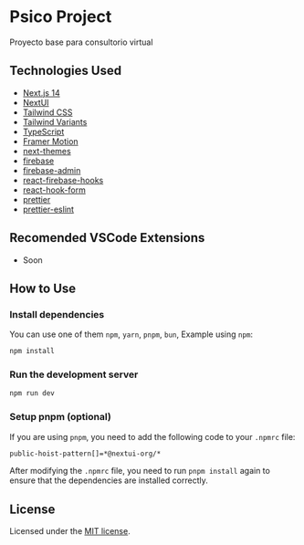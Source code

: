 # Psico Project

Proyecto base para consultorio virtual



## Technologies Used

- [Next.js 14](https://nextjs.org/docs/getting-started)
- [NextUI](https://nextui.org)
- [Tailwind CSS](https://tailwindcss.com)
- [Tailwind Variants](https://tailwind-variants.org)
- [TypeScript](https://www.typescriptlang.org)
- [Framer Motion](https://www.framer.com/motion)
- [next-themes](https://github.com/pacocoursey/next-themes)
- [firebase](https://firebase.google.com/?hl=es)
- [firebase-admin](https://firebase.google.com/docs/admin/setup?hl=es-419)
- [react-firebase-hooks](https://github.com/csfrequency/react-firebase-hooks)
- [react-hook-form](https://react-hook-form.com/)
- [prettier](https://prettier.io/)
- [prettier-eslint](https://prettier.io/docs/en/integrating-with-linters.html)


## Recomended VSCode Extensions
- Soon

## How to Use

### Install dependencies

You can use one of them `npm`, `yarn`, `pnpm`, `bun`, Example using `npm`:

```bash
npm install
```

### Run the development server

```bash
npm run dev
```

### Setup pnpm (optional)

If you are using `pnpm`, you need to add the following code to your `.npmrc` file:

```bash
public-hoist-pattern[]=*@nextui-org/*
```

After modifying the `.npmrc` file, you need to run `pnpm install` again to ensure that the dependencies are installed correctly.

## License

Licensed under the [MIT license](https://github.com/nextui-org/next-pages-template/blob/main/LICENSE).
